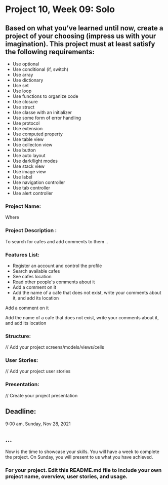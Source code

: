 # Project 10, Week 09: Solo


## Based on what you’ve learned until now, create a project of your choosing (impress us with your imagination). This project must at least satisfy the following requirements:

- Use optional
- Use conditional (if, switch)
- Use array
- Use dictionary
- Use set
- Use loop
- Use functions to organize code
- Use closure
- Use struct
- Use classe with an initializer
- Use some form of error handling
- Use protocol
- Use extension
- Use computed property
- Use table view
- Use collecton view
- Use button
- Use auto layout
- Use dark/light modes
- Use stack view
- Use image view
- Use label
- Use navigation controller
- Use tab controller
- Use alert controller

### Project Name: 
Where

### Project Description :
To search for cafes and add comments to them ..

### Features List:
- Register an account and control the profile
- Search available cafes
- See cafes location
- Read other people's comments about it
- Add a comment on it
- Add the name of a cafe that does not exist, write your comments about it, and add its location

Add a comment on it

Add the name of a cafe that does not exist, write your comments about it, and add its location

### Structure:
// Add your project screens/models/views/cells

### User Stories:
// Add your project user stories

### Presentation:
// Create your project presentation


## Deadline: 
9:00 am, Sunday, Nov 28, 2021 


## ...
Now is the time to showcase your skills. You will have a week to complete the project.
On Sunday, you will present to us what you have achieved. 



### For your project. Edit this README.md file to include your own project name,  overview, user stories, and usage. 
